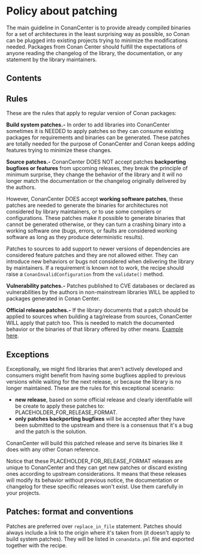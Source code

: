 # Policy about patching

The main guideline in ConanCenter is to provide already compiled binaries
for a set of architectures in the least surprising way as possible, so Conan
can be plugged into existing projects trying to minimize the modifications
needed. Packages from Conan Center should fulfill the expectations of anyone
reading the changelog of the library, the documentation, or any statement by
the library maintainers.


<!-- toc -->
## Contents<!-- endToc -->

## Rules

These are the rules that apply to regular version of Conan packages:

**Build system patches.-** In order to add libraries into ConanCenter sometimes
it is NEEDED to apply patches so they can consume existing packages
for requirements and binaries can be generated. These patches are totally
needed for the purpose of ConanCenter and Conan keeps adding features trying
to minimize these changes.

**Source patches.-** ConanCenter DOES NOT accept patches **backporting bugfixes or
features** from upcoming releases, they break the principle of minimum surprise,
they change the behavior of the library and it will no longer match the
documentation or the changelog originally delivered by the authors.

However, ConanCenter DOES accept **working software patches**, these patches
are needed to generate the binaries for architectures not considered by
library maintainers, or to use some compilers or configurations. These patches
make it possible to generate binaries that cannot be generated otherwise, or
they can turn a crashing binary into a working software one (bugs, errors, or
faults are considered working software as long as they produce deterministic
results).

Patches to sources to add support to newer versions of dependencies are
considered feature patches and they are not allowed either. They can
introduce new behaviors or bugs not considered when delivering the
library by maintainers. If a requirement is known not to work, the recipe
should raise a `ConanInvalidConfiguration` from the `validate()` method.

**Vulnerability patches.-** Patches published to CVE databases or declared as
vulnerabilities by the authors in non-mainstream libraries WILL be applied
to packages generated in Conan Center.

**Official release patches.-** If the library documents that a patch should be
applied to sources when building a tag/release from sources, ConanCenter WILL
apply that patch too. This is needed to match the documented behavior or the
binaries of that library offered by other means. [Example here](https://www.boost.org/users/history/version_1_73_0.html).


## Exceptions

Exceptionally, we might find libraries that aren't actively developed and consumers
might benefit from having some bugfixes applied to previous versions while
waiting for the next release, or because the library is no longer maintained. These
are the rules for this exceptional scenario:
 * **new release**, based on some official release and clearly identifiable will
 be create to apply these patches to: PLACEHOLDER_FOR_RELEASE_FORMAT.
 * **only patches backporting bugfixes** will be accepted after they have
 been submitted to the upstream and there is a consensus that it's a bug and the patch is the solution.

ConanCenter will build this patched release and serve its binaries like it does with
any other Conan reference.

Notice that these PLACEHOLDER_FOR_RELEASE_FORMAT releases are unique to ConanCenter
and they can get new patches or discard existing ones according to upstream
considerations. It means that these releases will modify its behavior without previous
notice, the documentation or changelog for these specific releases won't exist. Use
them carefully in your projects.

## Patches: format and conventions

Patches are preferred over `replace_in_file` statement. Patches should always include
a link to the origin where it's taken from (it doesn't apply to build system patches).
They will be listed in `conandata.yml` file and exported together with the recipe.
